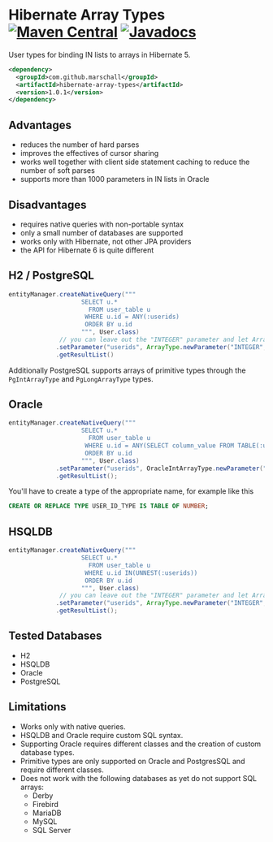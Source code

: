 Hibernate Array Types [![Maven Central](https://maven-badges.herokuapp.com/maven-central/com.github.marschall/hibernate-array-types/badge.svg)](https://maven-badges.herokuapp.com/maven-central/com.github.marschall/hibernate-array-types) [![Javadocs](https://www.javadoc.io/badge/com.github.marschall/hibernate-array-types.svg)](https://www.javadoc.io/doc/com.github.marschall/hibernate-array-types)
=====================

User types for binding IN lists to arrays in Hibernate 5.

```xml
<dependency>
  <groupId>com.github.marschall</groupId>
  <artifactId>hibernate-array-types</artifactId>
  <version>1.0.1</version>
</dependency>
```


Advantages
----------

* reduces the number of hard parses
* improves the effectives of cursor sharing
* works well together with client side statement caching to reduce the number of soft parses
* supports more than 1000 parameters in IN lists in Oracle

Disadvantages
-------------

* requires native queries with non-portable syntax
* only a small number of databases are supported
* works only with Hibernate, not other JPA providers
* the API for Hibernate 6 is quite different


H2 / PostgreSQL
---------------

```java
entityManager.createNativeQuery("""
                    SELECT u.*
                      FROM user_table u
                     WHERE u.id = ANY(:userids)
                     ORDER BY u.id
                    """, User.class)
              // you can leave out the "INTEGER" parameter and let ArrayType figure out the actual type
             .setParameter("userids", ArrayType.newParameter("INTEGER", 1, 3, 5, 7, 9))
             .getResultList()
```

Additionally PostgreSQL supports arrays of primitive types through the `PgIntArrayType` and `PgLongArrayType` types.


Oracle
------

```java
entityManager.createNativeQuery("""
                    SELECT u.*
                      FROM user_table u
                     WHERE u.id = ANY(SELECT column_value FROM TABLE(:userids))
                     ORDER BY u.id
                    """, User.class)
             .setParameter("userids", OracleIntArrayType.newParameter("USER_ID_TYPE", 1, 3, 5, 7, 9))
             .getResultList();
```

You'll have to create a type of the appropriate name, for example like this

```sql
CREATE OR REPLACE TYPE USER_ID_TYPE IS TABLE OF NUMBER;
```

HSQLDB
------

```java
entityManager.createNativeQuery("""
                    SELECT u.*
                      FROM user_table u
                     WHERE u.id IN(UNNEST(:userids))
                     ORDER BY u.id
                    """, User.class)
              // you can leave out the "INTEGER" parameter and let ArrayType figure out the actual type
             .setParameter("userids", ArrayType.newParameter("INTEGER", 1, 3, 5, 7, 9))
             .getResultList();
```

Tested Databases
----------------

* H2
* HSQLDB
* Oracle
* PostgreSQL

Limitations
-----------

* Works only with native queries.
* HSQLDB and Oracle require custom SQL syntax.
* Supporting Oracle requires different classes and the creation of custom database types.
* Primitive types are only supported on Oracle and PostgresSQL and require different classes.
* Does not work with the following databases as yet do not support SQL arrays:
  * Derby
  * Firebird
  * MariaDB
  * MySQL
  * SQL Server

